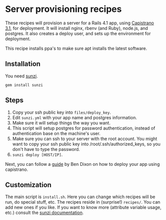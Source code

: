 # Server provisioning recipes

These recipes will provision a server for a Rails 4.1 app, using [Capistrano 3.1](http://capistranorb.com/), for deployment. It will install nginx, rbenv (and Ruby), node.js, and postgres. It also creates a deploy user, and sets up the environment for deployment.

This recipe installs ppa's to make sure apt installs the latest software. 

## Installation

You need [sunzi](https://github.com/kenn/sunzi).

    gem install sunzi

## Steps

1. Copy your ssh public key into `files/deploy_key`.
2. Edit `sunzi.yml` with your app name and postgres information.
3. Make sure it will setup things the way you want.
4. This script will setup postgres for password authentication, instead of authentication base on the machine's user.
5. Make sure you can ssh to your server with the root account. You might want to copy your ssh public key into /root/.ssh/authorized_keys, so you don't have to type the password.
6. `sunzi deploy [HOST/IP]`.

Next, you can follow a [guide](http://www.talkingquickly.co.uk/2014/01/deploying-rails-apps-to-a-vps-with-capistrano-v3/) by Ben Dixon on how to deploy your app using capistrano.

## Customization

The main script is `install.sh`. Here you can change which recipes will be run, do special stuff, etc.
The recipes reside in (surprise!) `recipes/`. You can add new ones if you like.
If you want to know more (attribute variable usage, etc.) consult the [sunzi documentation](https://github.com/kenn/sunzi#readme).